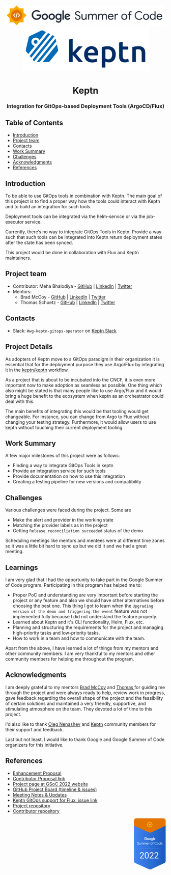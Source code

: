 <div align="center">
<img src="https://raw.githubusercontent.com/iamrajiv/GSoC-2022/main/assets/gsoc-2022-1.svg" height="auto" width="600" />
<br />
<img src="https://raw.githubusercontent.com/iamrajiv/GSoC-2022/main/assets/gsoc-2022-2.svg" height= "auto" width="400" />
<br />
<h1>Keptn</h1>
<h3>
Integration for GitOps-based Deployment Tools (ArgoCD/Flux)
</h3>
</div>

## Table of Contents

- [Introduction](#introduction)
- [Project team](#project-team)
- [Contacts](#contacts)
- [Work Summary](#work-summary)
- [Challenges](#challenges)
- [Acknowledgments](#acknowledgments)
- [References](#references)

## Introduction

To be able to use GitOps tools in combination with Keptn.
The main goal of this project is to find a proper way how the tools could interact with Keptn and to build an integration for such tools.

Deployment tools can be integrated via the helm-service or via the job-executor service.

Currently, there’s no way to integrate GitOps Tools in Keptn. Provide a way such that such tools can be integrated into Keptn return deployment states after the state has been synced.

This project would be done in collaboration with Flux and Keptn maintainers.

## Project team

- Contributor: Meha Bhalodiya - [GitHub](https://github.com/mehabhalodiya) | [LinkedIn](https://www.linkedin.com/in/meha-bhalodiya) | [Twitter](https://twitter.com/mehabhalodiya)
- Mentors:
    - Brad McCoy - [GitHub](https://github.com/bradmccoydev) | [LinkedIn](https://www.linkedin.com/in/bradmccoy3/) | [Twitter](https://twitter.com/bradmccoydev)
    - Thomas Schuetz - [GitHub](https://github.com/thschue) | [LinkedIn](https://www.linkedin.com/in/thschue/) | [Twitter](https://twitter.com/ThSchue)

## Contacts

- Slack: `#wg-keptn-gitops-operator` on [Keptn Slack](https://keptn.sh/community/#slack)

## Project Details

As adopters of Keptn move to a GitOps paradigm in their organization it is essential that for the deployment purpose they use Argo/Flux by integrating it in the [keptn/keptn](https://github.com/keptn/keptn) workflow.

As a project that is about to be incubated into the CNCF, it is even more important now to make adoption as seamless as possible. One thing which also might be stated is that many people like to use Argo/Flux and it would bring a huge benefit to the ecosystem when keptn as an orchestrator could deal with this.

The main benefits of integrating this would be that tooling would get changeable. For instance, you can change from Argo to Flux without changing your
testing strategy. Furthermore, it would allow users to use keptn without touching their current deployment tooling.

## Work Summary

A few major milestones of this project were as follows:
- Finding a way to integrate GitOps Tools in keptn
- Provide an integration service for such tools
- Provide documentation on how to use this integration
- Creating a testing pipeline for new versions and compatibility

## Challenges
Various challenges were faced during the project. Some are

- Make the alert and provider in the working state
- Matching the provider labels as in the project
- Getting `Release reconciliation succeeded` status of the demo 

Scheduling meetings like mentors and mentees were at different time zones so it was a little bit hard to sync up but we did it and we had a great meeting.

## Learnings
I am very glad that I had the opportunity to take part in the Google Summer of Code program. Participating in this program has helped me to:

- Proper PoC and understanding are very important before starting the project or any feature and also we should have other alternatives before choosing the best one. This thing I got to learn when the `Upgrading version of the demo and triggering the event` feature was not implemented fully because I did not understand the feature properly.
- Learned about Keptn and it's CLI functionality, Helm, Flux, etc.
- Planning and structuring the requirements for the project and managing high-priority tasks and low-priority tasks.
- How to work in a team and how to communicate with the team.

Apart from the above, I have learned a lot of things from my mentors and other community members. I am very thankful to my mentors and other community members for helping me throughout the program.

## Acknowledgments
I am deeply grateful to my mentors [Brad McCoy](https://github.com/bradmccoydev) and [Thomas ](https://github.com/thschue) for guiding me through the project and were always ready to help, review work in progress, gave feedback regarding the overall shape of the project and the feasibility of certain solutions and maintained a very friendly, supportive, and stimulating atmosphere on the team. They devoted a lot of time to this project. 

I'd also like to thank [Oleg Nenashev](https://github.com/oleg-nenashev) and [Keptn](https://github.com/keptn/keptn) community members for their support and feedback.

Last but not least, I would like to thank Google and Google Summer of Code organizers for this initiative.

## References
* [Enhancement Proposal](https://github.com/keptn/enhancement-proposals/pull/67)
* [Contributor Proposal link](https://docs.google.com/document/d/194yMNDTolmMSxBkXD_1HcfmtOaB0N7AlMfVPSI0yc60/edit?usp=sharing)
* [Project page at GSoC 2022 website](https://summerofcode.withgoogle.com/programs/2022/projects/yHHRfVz2)
* [GitHub Project Board (timeline & issues)](https://github.com/keptn-sandbox/keptn-flux-integration/projects/1)
* [Meeting Notes & Updates](https://docs.google.com/document/d/1AWTQdsJPJpZUgmY3qJ-QHewHvEukt7aHQTOJtnYsxVQ/edit?usp=sharing)
* [Keptn GitOps support for Flux: issue link](https://github.com/keptn/integrations/issues/28)
* [Project repository](https://github.com/keptn-sandbox/keptn-flux-integration)
* [Contributor repository](https://github.com/mehabhalodiya/GSoC-22) 

<div align="right">
<img src="https://raw.githubusercontent.com/iamrajiv/GSoC-2022/main/assets/gsoc-2022-3.svg" height="auto" width="100" />
</div>
